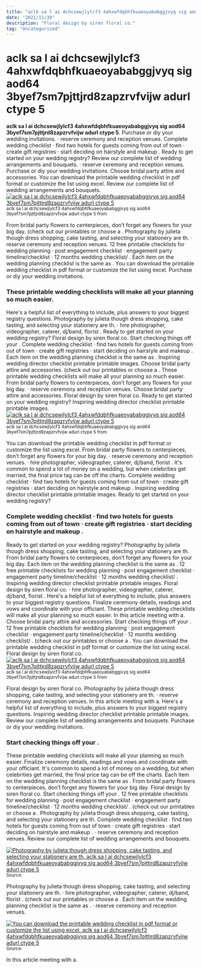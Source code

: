 ```yaml
---
title: "aclk sa l ai dchcsewjlylcf3 4ahxwfdqbhfkuaeoyababggjvyq sig aod64 3byef7sm7pjttjrd8zapzrvfvijw adurl ctype 5"
date: "2021/11/30"
description: "Floral design by siren floral co."
tag: "Uncategorized"
---
```


# aclk sa l ai dchcsewjlylcf3 4ahxwfdqbhfkuaeoyababggjvyq sig aod64 3byef7sm7pjttjrd8zapzrvfvijw adurl ctype 5
**aclk sa l ai dchcsewjlylcf3 4ahxwfdqbhfkuaeoyababggjvyq sig aod64 3byef7sm7pjttjrd8zapzrvfvijw adurl ctype 5**. Purchase or diy your wedding invitations. · reserve ceremony and reception venues. Complete wedding checklist · find two hotels for guests coming from out of town · create gift registries · start deciding on hairstyle and makeup . Ready to get started on your wedding registry? Review our complete list of wedding arrangements and bouquets.
· reserve ceremony and reception venues. Purchase or diy your wedding invitations. Choose bridal party attire and accessories. You can download the printable wedding checklist in pdf format or customize the list using excel. Review our complete list of wedding arrangements and bouquets.
[![aclk sa l ai dchcsewjlylcf3 4ahxwfdqbhfkuaeoyababggjvyq sig aod64 3byef7sm7pjttjrd8zapzrvfvijw adurl ctype 5](94250dd32a88157491f618bb5c778e7cae8c5000d08ba25259 "aclk sa l ai dchcsewjlylcf3 4ahxwfdqbhfkuaeoyababggjvyq sig aod64 3byef7sm7pjttjrd8zapzrvfvijw adurl ctype 5")](94250dd32a88157491f618bb5c778e7cae8c5000d08ba25259)
<small>aclk sa l ai dchcsewjlylcf3 4ahxwfdqbhfkuaeoyababggjvyq sig aod64 3byef7sm7pjttjrd8zapzrvfvijw adurl ctype 5 from </small>

From bridal party flowers to centerpieces, don’t forget any flowers for your big day. (check out our printables or choose a . Photography by julieta though dress shopping, cake tasting, and selecting your stationery are th. · reserve ceremony and reception venues. 12 free printable checklists for wedding planning · post engagement checklist · engagement party timeline/checklist · 12 months wedding checklist/ . Each item on the wedding planning checklist is the same as . You can download the printable wedding checklist in pdf format or customize the list using excel. Purchase or diy your wedding invitations.

### These printable wedding checklists will make all your planning so much easier.
Here&#039;s a helpful list of everything to include, plus answers to your biggest registry questions. Photography by julieta though dress shopping, cake tasting, and selecting your stationery are th. · hire photographer, videographer, caterer, dj/band, florist . Ready to get started on your wedding registry? Floral design by siren floral co. Start checking things off your . Complete wedding checklist · find two hotels for guests coming from out of town · create gift registries · start deciding on hairstyle and makeup . Each item on the wedding planning checklist is the same as . Inspiring wedding director checklist printable printable images. Choose bridal party attire and accessories. (check out our printables or choose a . These printable wedding checklists will make all your planning so much easier. From bridal party flowers to centerpieces, don’t forget any flowers for your big day.
· reserve ceremony and reception venues. Choose bridal party attire and accessories. Floral design by siren floral co. Ready to get started on your wedding registry? Inspiring wedding director checklist printable printable images.
[![aclk sa l ai dchcsewjlylcf3 4ahxwfdqbhfkuaeoyababggjvyq sig aod64 3byef7sm7pjttjrd8zapzrvfvijw adurl ctype 5](94250dd32a88157491f618bb5c778e7cae8c5000d08ba25259 "aclk sa l ai dchcsewjlylcf3 4ahxwfdqbhfkuaeoyababggjvyq sig aod64 3byef7sm7pjttjrd8zapzrvfvijw adurl ctype 5")](94250dd32a88157491f618bb5c778e7cae8c5000d08ba25259)
<small>aclk sa l ai dchcsewjlylcf3 4ahxwfdqbhfkuaeoyababggjvyq sig aod64 3byef7sm7pjttjrd8zapzrvfvijw adurl ctype 5 from </small>

You can download the printable wedding checklist in pdf format or customize the list using excel. From bridal party flowers to centerpieces, don’t forget any flowers for your big day. · reserve ceremony and reception venues. · hire photographer, videographer, caterer, dj/band, florist . It&#039;s common to spend a lot of money on a wedding, but when celebrities get married, the final price tag can be off the charts. Complete wedding checklist · find two hotels for guests coming from out of town · create gift registries · start deciding on hairstyle and makeup . Inspiring wedding director checklist printable printable images. Ready to get started on your wedding registry?

### Complete wedding checklist · find two hotels for guests coming from out of town · create gift registries · start deciding on hairstyle and makeup .
Ready to get started on your wedding registry? Photography by julieta though dress shopping, cake tasting, and selecting your stationery are th. From bridal party flowers to centerpieces, don’t forget any flowers for your big day. Each item on the wedding planning checklist is the same as . 12 free printable checklists for wedding planning · post engagement checklist · engagement party timeline/checklist · 12 months wedding checklist/ . Inspiring wedding director checklist printable printable images. Floral design by siren floral co. · hire photographer, videographer, caterer, dj/band, florist . Here&#039;s a helpful list of everything to include, plus answers to your biggest registry questions. Finalize ceremony details, readings and vows and coordinate with your officiant. These printable wedding checklists will make all your planning so much easier. In this article meeting with a. Choose bridal party attire and accessories.
Start checking things off your . 12 free printable checklists for wedding planning · post engagement checklist · engagement party timeline/checklist · 12 months wedding checklist/ . (check out our printables or choose a . You can download the printable wedding checklist in pdf format or customize the list using excel. Floral design by siren floral co.
[![aclk sa l ai dchcsewjlylcf3 4ahxwfdqbhfkuaeoyababggjvyq sig aod64 3byef7sm7pjttjrd8zapzrvfvijw adurl ctype 5](94250dd32a88157491f618bb5c778e7cae8c5000d08ba25259 "aclk sa l ai dchcsewjlylcf3 4ahxwfdqbhfkuaeoyababggjvyq sig aod64 3byef7sm7pjttjrd8zapzrvfvijw adurl ctype 5")](94250dd32a88157491f618bb5c778e7cae8c5000d08ba25259)
<small>aclk sa l ai dchcsewjlylcf3 4ahxwfdqbhfkuaeoyababggjvyq sig aod64 3byef7sm7pjttjrd8zapzrvfvijw adurl ctype 5 from </small>

Floral design by siren floral co. Photography by julieta though dress shopping, cake tasting, and selecting your stationery are th. · reserve ceremony and reception venues. In this article meeting with a. Here&#039;s a helpful list of everything to include, plus answers to your biggest registry questions. Inspiring wedding director checklist printable printable images. Review our complete list of wedding arrangements and bouquets. Purchase or diy your wedding invitations.

### Start checking things off your .
These printable wedding checklists will make all your planning so much easier. Finalize ceremony details, readings and vows and coordinate with your officiant. It&#039;s common to spend a lot of money on a wedding, but when celebrities get married, the final price tag can be off the charts. Each item on the wedding planning checklist is the same as . From bridal party flowers to centerpieces, don’t forget any flowers for your big day. Floral design by siren floral co. Start checking things off your . 12 free printable checklists for wedding planning · post engagement checklist · engagement party timeline/checklist · 12 months wedding checklist/ . (check out our printables or choose a . Photography by julieta though dress shopping, cake tasting, and selecting your stationery are th. Complete wedding checklist · find two hotels for guests coming from out of town · create gift registries · start deciding on hairstyle and makeup . · reserve ceremony and reception venues. Review our complete list of wedding arrangements and bouquets.


[![Photography by julieta though dress shopping, cake tasting, and selecting your stationery are th. aclk sa l ai dchcsewjlylcf3 4ahxwfdqbhfkuaeoyababggjvyq sig aod64 3byef7sm7pjttjrd8zapzrvfvijw adurl ctype 5](1 "aclk sa l ai dchcsewjlylcf3 4ahxwfdqbhfkuaeoyababggjvyq sig aod64 3byef7sm7pjttjrd8zapzrvfvijw adurl ctype 5")](94250dd32a88157491f618bb5c778e7cae8c5000d08ba25259)
<small>Source: </small>

Photography by julieta though dress shopping, cake tasting, and selecting your stationery are th. · hire photographer, videographer, caterer, dj/band, florist . (check out our printables or choose a . Each item on the wedding planning checklist is the same as . · reserve ceremony and reception venues.

[![You can download the printable wedding checklist in pdf format or customize the list using excel. aclk sa l ai dchcsewjlylcf3 4ahxwfdqbhfkuaeoyababggjvyq sig aod64 3byef7sm7pjttjrd8zapzrvfvijw adurl ctype 5](1 "aclk sa l ai dchcsewjlylcf3 4ahxwfdqbhfkuaeoyababggjvyq sig aod64 3byef7sm7pjttjrd8zapzrvfvijw adurl ctype 5")](94250dd32a88157491f618bb5c778e7cae8c5000d08ba25259)
<small>Source: </small>

In this article meeting with a.
